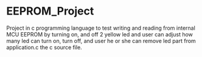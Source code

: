 # EEPROM_Project
Project in c programming language to test writing and reading from internal MCU EEPROM by turning  on, and off  2 yellow led and user can adjust how many led can turn on, turn off, and user he or she can remove led part from application.c the c source file.
